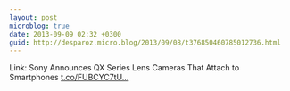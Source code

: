 ```yaml
---
layout: post
microblog: true
date: 2013-09-09 02:32 +0300
guid: http://desparoz.micro.blog/2013/09/08/t376850460785012736.html
---
```

Link: Sony Announces QX Series Lens Cameras That Attach to Smartphones [t.co/FUBCYC7tU...](http://t.co/FUBCYC7tUO)
